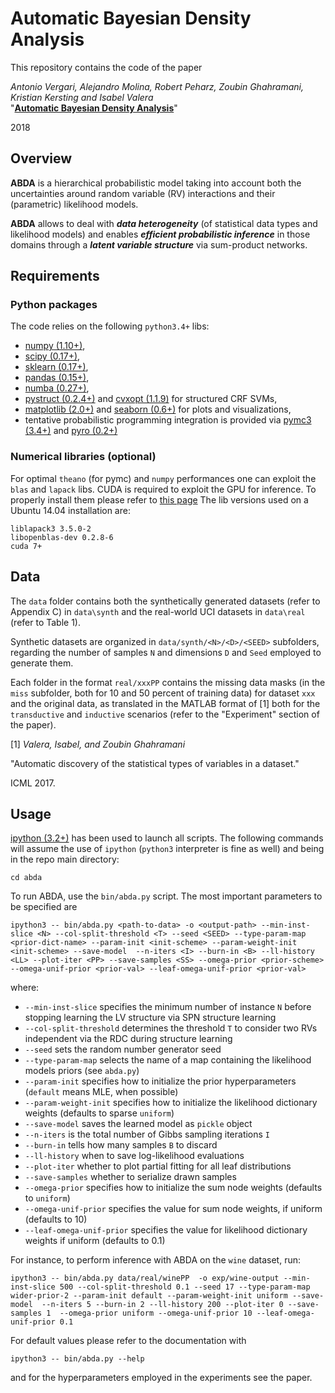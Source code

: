 # Automatic Bayesian Density Analysis

This repository contains the code of the paper 

_Antonio Vergari, Alejandro Molina, Robert Peharz, Zoubin Ghahramani, Kristian Kersting and Isabel Valera_  
"[**Automatic Bayesian Density Analysis**](https://arxiv.org/abs/1807.09306)"

2018

## Overview

**ABDA** is a hierarchical probabilistic model taking into account both the uncertainties around random variable (RV) interactions and their (parametric) likelihood models.

**ABDA** allows to deal with __*data heterogeneity*__ (of statistical data types and likelihood models) and enables __*efficient probabilistic inference*__ in those domains through a __*latent variable structure*__ via sum-product networks.

## Requirements

### Python packages

The code relies on the following `python3.4+` libs:

  * [numpy (1.10+)](https://www.numpy.org/),
  * [scipy (0.17+)](https://www.scipy.org/),
  * [sklearn (0.17+)](https://scikit-learn.org/stable/),
  * [pandas (0.15+)](https://pandas.pydata.org/),
  * [numba (0.27+)](https://numba.pydata.org/),
  * [pystruct (0.2.4+)](https://numba.pydata.org/) and [cvxopt (1.1.9)](http://cvxopt.org/) for structured CRF SVMs,
  * [matplotlib (2.0+)](https://matplotlib.org/) and [seaborn (0.6+)](https://seaborn.pydata.org/) for plots and visualizations,
  * tentative probabilistic programming integration is provided via [pymc3 (3.4+)](http://docs.pymc.io/index.html) and [pyro (0.2+)](http://pyro.ai/) 

### Numerical libraries (optional)
For optimal `theano` (for pymc) and `numpy` performances one can exploit the
`blas` and `lapack` libs. CUDA is required to exploit the GPU for inference.
To properly install them please refer to
[this page](http://deeplearning.net/software/theano/install.html)
The lib versions used on a Ubuntu 14.04 installation are:

```
liblapack3 3.5.0-2
libopenblas-dev 0.2.8-6
cuda 7+
```

## Data

The `data` folder contains both the synthetically generated datasets (refer to Appendix C) in `data\synth` and the real-world UCI datasets in `data\real` (refer to Table 1).

Synthetic datasets are organized in `data/synth/<N>/<D>/<SEED>` subfolders, regarding the number of samples `N` and dimensions `D` and `Seed` employed to generate them.

Each folder in the format `real/xxxPP` contains the missing data masks (in the `miss` subfolder, both for 10 and 50 percent of training data) for dataset `xxx` and the original data, as translated in the MATLAB format of [1] both for the `transductive` and `inductive` scenarios (refer to the "Experiment" section of the paper).

[1] _Valera, Isabel, and Zoubin Ghahramani_ 

"Automatic discovery of the statistical types of variables in a dataset." 

ICML 2017.

## Usage

[ipython (3.2+)](https://ipython.org/) has been used to launch all scripts.
The following commands will assume the use of `ipython` (`python3` interpreter is fine as well) and being in
the repo main directory:

```
cd abda
```

To run ABDA, use the `bin/abda.py` script. The most important parameters to be specified are

```
ipython3 -- bin/abda.py <path-to-data> -o <output-path> --min-inst-slice <N> --col-split-threshold <T> --seed <SEED> --type-param-map <prior-dict-name> --param-init <init-scheme> --param-weight-init <init-scheme> --save-model  --n-iters <I> --burn-in <B> --ll-history <LL> --plot-iter <PP> --save-samples <SS> --omega-prior <prior-scheme> --omega-unif-prior <prior-val> --leaf-omega-unif-prior <prior-val>
```
where:

  - `--min-inst-slice` specifies the minimum number of instance `N` before stopping learning the LV structure via SPN structure learning
  - `--col-split-threshold` determines the threshold `T` to consider two RVs independent via the RDC during structure learning
  - `--seed` sets the random number generator seed
  - `--type-param-map` selects the name of a map containing the likelihood models priors (see `abda.py`)
  - `--param-init` specifies how to initialize the prior hyperparameters (`default` means MLE, when possible)
  - `--param-weight-init` specifies how to initialize the likelihood dictionary weights (defaults to sparse `uniform`)
  - `--save-model` saves the learned model as `pickle` object
  - `--n-iters` is the total number of Gibbs sampling iterations `I`
  - `--burn-in` tells how many samples `B` to discard 
  - `--ll-history` when to save log-likelihood evaluations
  - `--plot-iter` whether to plot partial fitting for all leaf distributions
  - `--save-samples` whether to serialize drawn samples
  - `--omega-prior` specifies how to initialize the sum node weights (defaults to `uniform`)
  - `--omega-unif-prior` specifies the value for sum node weights, if uniform (defaults to 10)
  - `--leaf-omega-unif-prior` specifies the value for likelihood dictionary weights if uniform (defaults to 0.1)

For instance, to perform inference with ABDA on the `wine` dataset, run:

```
ipython3 -- bin/abda.py data/real/winePP  -o exp/wine-output --min-inst-slice 500 --col-split-threshold 0.1 --seed 17 --type-param-map wider-prior-2 --param-init default --param-weight-init uniform --save-model  --n-iters 5 --burn-in 2 --ll-history 200 --plot-iter 0 --save-samples 1  --omega-prior uniform --omega-unif-prior 10 --leaf-omega-unif-prior 0.1
```

	
For default values please refer to the documentation with

```
ipython3 -- bin/abda.py --help
```

and for the hyperparameters employed in the experiments see the paper.





	 

